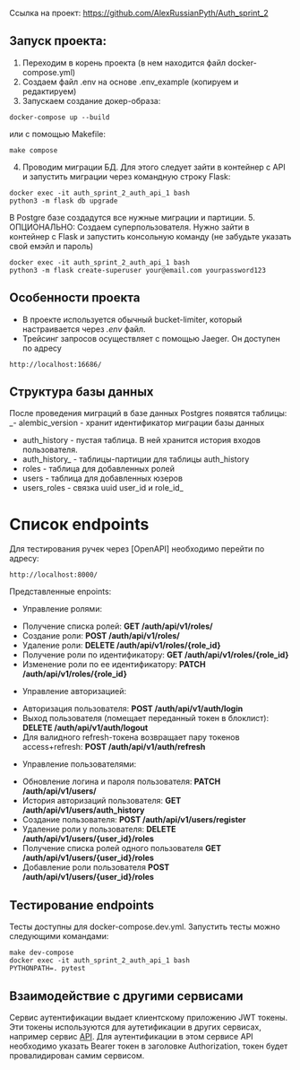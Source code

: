 Ссылка на проект: https://github.com/AlexRussianPyth/Auth_sprint_2

## Запуск проекта:
1. Переходим в корень проекта (в нем находится файл docker-compose.yml)
2. Создаем файл .env на основе .env_example (копируем и редактируем)
3. Запускаем создание докер-образа:
```
docker-compose up --build  
```
или с помощью Makefile:
```
make compose
```
4. Проводим миграции БД. Для этого следует зайти в контейнер с API и запустить миграции через командную строку Flask:
```
docker exec -it auth_sprint_2_auth_api_1 bash
python3 -m flask db upgrade
```
В Postgre базе создадутся все нужные миграции и партиции.
5. ОПЦИОНАЛЬНО: Создаем суперпользователя. Нужно зайти в контейнер с Flask и запустить консольную команду (не забудьте указать свой емэйл и пароль)
```
docker exec -it auth_sprint_2_auth_api_1 bash
python3 -m flask create-superuser your@email.com yourpassword123
```

## Особенности проекта
- В проекте используется обычный bucket-limiter, который настраивается через _.env_ файл.
- Трейсинг запросов осуществляет с помощью Jaeger. Он доступен по адресу 
```
http://localhost:16686/
```

## Структура базы данных
После проведения миграций в базе данных Postgres появятся таблицы:
 _- alembic_version - хранит идентификатор миграции базы данных
 - auth_history - пустая таблица. В ней хранится история входов пользователя.
 - auth_history_<device> - таблицы-партиции для таблицы auth_history
 - roles - таблица для добавленных ролей
 - users - таблица для добавленных юзеров
 - users_roles - связка uuid user_id и role_id_

# Список endpoints
Для тестирования ручек через [OpenAPI] необходимо перейти по адресу: 
```
http://localhost:8000/
```

Представленные enpoints:
* Управление ролями:
 - Получение списка ролей: **GET /auth/api/v1/roles/**
 - Создание роли: **POST /auth/api/v1/roles/**
 - Удаление роли: **DELETE /auth/api/v1/roles/{role_id}**
 - Получение роли по идентификатору: **GET /auth/api/v1/roles/{role_id}**
 - Изменение роли по ее идентификатору: **PATCH /auth/api/v1/roles/{role_id}** 
* Управление авторизацией: 
 - Авторизация пользователя: **POST /auth/api/v1/auth/login**
 - Выход пользователя (помещает переданный токен в блоклист): **DELETE /auth/api/v1/auth/logout**
 - Для валидного refresh-токена возвращает пару токенов access+refresh: **POST /auth/api/v1/auth/refresh**  
* Управление пользователями:
 - Обновление логина и пароля пользователя: **PATCH /auth/api/v1/users/**
 - История авторизаций пользователя: **GET /auth/api/v1/users/auth_history**
 - Создание пользователя: **POST /auth/api/v1/users/register**
 - Удаление роли у пользователя: **DELETE /auth/api/v1/users/{user_id}/roles**
 - Получение списка ролей одного пользователя **GET /auth/api/v1/users/{user_id}/roles**
 - Добавление роли пользователя **POST /auth/api/v1/users/{user_id}/roles**
 
## Тестирование endpoints 
Тесты доступны для docker-compose.dev.yml. Запустить тесты можно следующими командами:
```
make dev-compose
docker exec -it auth_sprint_2_auth_api_1 bash
PYTHONPATH=. pytest
```

## Взаимодействие с другими сервисами

Сервис аутентификации выдает клиентскому приложению JWT токены. Эти токены используются для аутетификации в других сервисах, например сервис [API](https://github.com/AlexRussianPyth/Async_API_sprint_2).
Для аутентификации в этом сервисе API необходимо указать Bearer токен в заголовке Authorization, токен будет провалидирован самим сервисом.  
